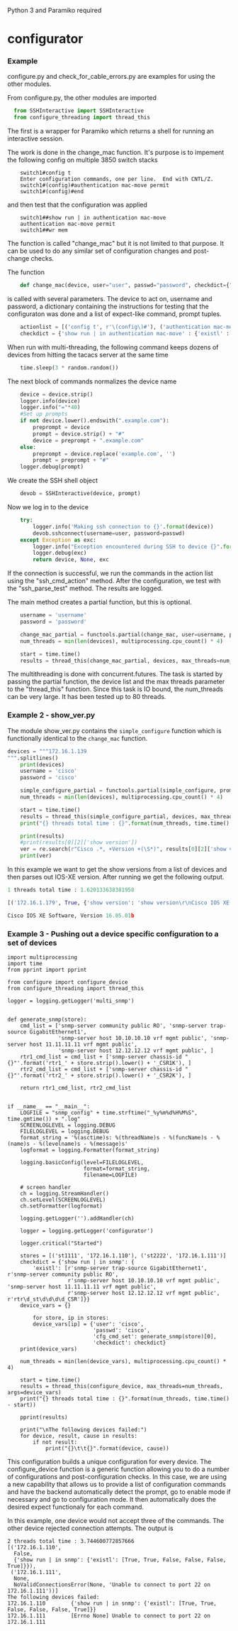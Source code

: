 Python 3 and Paramiko required

# configurator

### Example

configure.py and check_for_cable_errors.py are examples for using the other modules.

From configure.py, the other modules are imported

```Python
  from SSHInteractive import SSHInteractive
  from configure_threading import thread_this
```
  
The first is a wrapper for Paramiko which returns a shell for running an interactive session.

The work is done in the change_mac function. It's purpose is to impement the following config on multiple 3850 switch stacks

```
    switch1#config t
    Enter configuration commands, one per line.  End with CNTL/Z.
    switch1#(config)#authentication mac-move permit
    switch1#(config)#end
```
  
and then test that the configuration was applied

```
    switch1##show run | in authentication mac-move
    authentication mac-move permit
    switch1##wr mem
```

The function is called "change_mac" but it is not limited to that purpose. It can be used to do any similar set of configuration
changes and post-change checks.
  
The function

```Python
    def change_mac(device, user="user", passwd="password", checkdict={"show version" : None}, actionlist=None):
```

is called with several parameters. The device to act on, username and password, a dictionary containing the instructions for testing 
that the configuraton was done and a list of expect-like command, prompt tuples.

```Python
    actionlist = [('config t', r'\(config\)#'), ('authentication mac-move permit', r'\(config\)#'), ('end', '#'), ('wr mem', '#')]
    checkdict = {'show run | in authentication mac-move' : {'existl' : [r'authentication mac-move permit']}}
 ```
 
When run with multi-threading, the following command keeps dozens of devices from hitting the tacacs server at the same time

```Python
    time.sleep(3 * random.random())
```  
The next block of commands normalizes the device name

```Python
    device = device.strip()
    logger.info(device)
    logger.info("="*40)
    #Set up prompts
    if not device.lower().endswith(".example.com"):
        preprompt = device
        prompt = device.strip() + "#"
        device = preprompt + ".example.com"
    else:
        preprompt = device.replace('example.com', '')
        prompt = preprompt + "#"
    logger.debug(prompt)
```

We create the SSH shell object

```Python
    devob = SSHInteractive(device, prompt)
```  
Now we log in to the device

```Python
    try:
        logger.info('Making ssh connection to {}'.format(device))
        devob.sshconnect(username=user, password=passwd)
    except Exception as exc:
        logger.info("Exception encountered during SSH to device {}".format(device))
        logger.debug(exc)
        return device, None, exc
```        
If the connection is successful, we run the commands in the action list using the "ssh_cmd_action" method. After the configuration, we test with the "ssh_parse_test" method. The results are logged.

The main method creates a partial function, but this is optional.

```Python
    username = 'username'
    password = 'password'

    change_mac_partial = functools.partial(change_mac, user=username, passwd=password, checkdict=checkdict, actionlist=actionlist)
    num_threads = min(len(devices), multiprocessing.cpu_count() * 4)

    start = time.time()
    results = thread_this(change_mac_partial, devices, max_threads=num_threads)
```
The multithreading is done with concurrent.futures. The task is started by passing the partial function, the device list and the max threads parameter to the "thread_this" function. Since this task is IO bound, the num_threads can be very large. It has been tested up to 80 threads. 

### Example 2 - show_ver.py

The module show_ver.py contains the `simple_configure` function which is functionally identical to the `change_mac` function. 

```Python
devices = """172.16.1.139
""".splitlines()
    print(devices)
    username = 'cisco'
    password = 'cisco'

    simple_configure_partial = functools.partial(simple_configure, prompt="csr1000v-1#", user=username, passwd=password)
    num_threads = min(len(devices), multiprocessing.cpu_count() * 4)

    start = time.time()
    results = thread_this(simple_configure_partial, devices, max_threads=num_threads)
    print("{} threads total time : {}".format(num_threads, time.time() - start))

    print(results)
    #print(results[0][2]['show version'])
    ver = re.search(r"Cisco .*, +Version +(\S*)", results[0][2]['show version']).group(0)
    print(ver)
 ```
In this example we want to get the show versions from a list of devices and then parses out IOS-XE version. After running we get the following output.

```Python
1 threads total time : 1.620133638381958

[('172.16.1.179', True, {'show version': 'show version\r\nCisco IOS XE Software, Version 16.05.01b\r\nCisco IOS Software [Everest], Virtual XE Software (X86_64_LINUX_IOSD-UNIVERSALK9-M), Version 16.5.1b, RELEASE SOFTWARE (fc1)\r\nTechnical Support: http://www.cisco.com/techsupport\r\nCopyright (c) 1986-2017 by Cisco Systems, Inc.\r\nCompiled Tue 11-Apr-17 16:41 by mcpre\r\n\r\n\r\nCisco IOS-XE software, Copyright (c) 2005-2017 by cisco Systems, Inc.\r\nAll rights reserved.  Certain components of Cisco IOS-XE software are\r\nlicensed under the GNU General Public License ("GPL") Version 2.0.  The\r\nsoftware code licensed under GPL Version 2.0 is free software that comes\r\nwith ABSOLUTELY NO WARRANTY.  You can redistribute and/or modify such\r\nGPL code under the terms of GPL Version 2.0.  For more details, see the\r\ndocumentation or "License Notice" file accompanying the IOS-XE software,\r\nor the applicable URL provided on the flyer accompanying the IOS-XE\r\nsoftware.\r\n\r\n\r\nROM: IOS-XE ROMMON\r\n\r\ncsr1000v-1 uptime is 10 minutes\r\nUptime for this control processor is 12 minutes\r\nSystem returned to ROM by reload\r\nSystem image file is "bootflash:packages.conf"\r\nLast reload reason: Reload Command\r\n\r\n\r\n\r\nThis product contains cryptographic features and is subject to United\r\nStates and local country laws governing import, export, transfer and\r\nuse. Delivery of Cisco cryptographic products does not imply\r\nthird-party authority to import, export, distribute or use encryption.\r\nImporters, exporters, distributors and users are responsible for\r\ncompliance with U.S. and local country laws. By using this product you\r\nagree to comply with applicable laws and regulations. If you are unable\r\nto comply with U.S. and local laws, return this product immediately.\r\n\r\nA summary of U.S. laws governing Cisco cryptographic products may be found at:\r\nhttp://www.cisco.com/wwl/export/crypto/tool/stqrg.html\r\n\r\nIf you require further assistance please contact us by sending email to\r\nexport@cisco.com.\r\n\r\nLicense Level: ax\r\nLicense Type: Default. No valid license found.\r\nNext reload license Level: ax\r\n\r\ncisco CSR1000V (VXE) processor (revision VXE) with 1126522K/3075K bytes of memory.\r\nProcessor board ID 9DEXZKU69XK\r\n1 Gigabit Ethernet interface\r\n32768K bytes of non-volatile configuration memory.\r\n3018840K bytes of physical memory.\r\n7774207K bytes of virtual hard disk at bootflash:.\r\n0K bytes of WebUI ODM Files at webui:.\r\n\r\nConfiguration register is 0x2102\r\n\r\ncsr1000v-1#'})]

Cisco IOS XE Software, Version 16.05.01b
```

### Example 3 - Pushing out a device specific configuration to a set of devices

```import logging
import multiprocessing
import time
from pprint import pprint

from configure import configure_device
from configure_threading import thread_this

logger = logging.getLogger('multi_snmp')


def generate_snmp(store):
    cmd_list = ['snmp-server community public RO', 'snmp-server trap-source GigabitEthernet1',
                'snmp-server host 10.10.10.10 vrf mgmt public', 'snmp-server host 11.11.11.11 vrf mgmt public',
                'snmp-server host 12.12.12.12 vrf mgmt public', ]
    rtr1_cmd_list = cmd_list + ['snmp-server chassis-id "{}"'.format('rtr1_' + store.strip().lower() + '_CSR1K'), ]
    rtr2_cmd_list = cmd_list + ['snmp-server chassis-id "{}"'.format('rtr2_' + store.strip().lower() + '_CSR2K'), ]

    return rtr1_cmd_list, rtr2_cmd_list


if __name__ == "__main__":
    LOGFILE = "snmp_config" + time.strftime("_%y%m%d%H%M%S", time.gmtime()) + ".log"
    SCREENLOGLEVEL = logging.DEBUG
    FILELOGLEVEL = logging.DEBUG
    format_string = '%(asctime)s: %(threadName)s - %(funcName)s - %(name)s - %(levelname)s - %(message)s'
    logformat = logging.Formatter(format_string)

    logging.basicConfig(level=FILELOGLEVEL,
                        format=format_string,
                        filename=LOGFILE)

    # screen handler
    ch = logging.StreamHandler()
    ch.setLevel(SCREENLOGLEVEL)
    ch.setFormatter(logformat)

    logging.getLogger('').addHandler(ch)

    logger = logging.getLogger('configurator')

    logger.critical("Started")

    stores = [('st1111', '172.16.1.110'), ('st2222', '172.16.1.111')]
    checkdict = {'show run | in snmp': {
        'existl': [r'snmp-server trap-source GigabitEthernet1', r'snmp-server community public RO',
                   r'snmp-server host 10.10.10.10 vrf mgmt public', 'snmp-server host 11.11.11.11 vrf mgmt public',
                   r'snmp-server host 12.12.12.12 vrf mgmt public', r'rtr\d_st\d\d\d\d_CSR']}}
    device_vars = {}
    
        for store, ip in stores:
        device_vars[ip] = {'user': 'cisco',
                           'passwd': 'cisco',
                           'cfg_cmd_set': generate_snmp(store)[0],
                           'checkdict': checkdict}
    print(device_vars)

    num_threads = min(len(device_vars), multiprocessing.cpu_count() * 4)

    start = time.time()
    results = thread_this(configure_device, max_threads=num_threads, args=device_vars)
    print("{} threads total time : {}".format(num_threads, time.time() - start))

    pprint(results)

    print("\nThe following devices failed:")
    for device, result, cause in results:
        if not result:
            print("{}\t\t{}".format(device, cause))
```

This configuration builds a unique configuration for every device. The configure_device function is a generic function allowing you to do a number of configurations and post-configuration checks. In this case, we are using a new capability that allows us to provide a list of configuration commands and have the backend automatically detect the prompt, go to enable mode if necessary and go to configuration mode. It then automatically does the desired expect functionaly for each command. 

In this example, one device would not accept three of the commands. The other device rejected connection attempts. The output is

```
2 threads total time : 3.744600772857666
[('172.16.1.110',
  False,
  {'show run | in snmp': {'existl': [True, True, False, False, False, True]}}),
 ('172.16.1.111',
  None,
  NoValidConnectionsError(None, 'Unable to connect to port 22 on 172.16.1.111'))]
The following devices failed:
172.16.1.110		{'show run | in snmp': {'existl': [True, True, False, False, False, True]}}
172.16.1.111		[Errno None] Unable to connect to port 22 on 172.16.1.111
```
